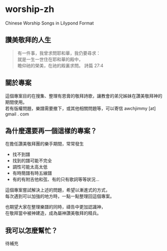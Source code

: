 # worship-zh
Chinese Worship Songs in Lilypond Format

## 讚美敬拜的人生

> 有一件事，我曾求問耶和華，我仍要尋求：  
> 就是一生一世住在耶和華的殿中，  
> 瞻仰祂的榮美，在祂的殿裏求問。 詩篇 27:4

## 關於專案

這個專案目的在搜集、整理有恩膏的敬拜詩歌，讓教會的弟兄姊妹在讚美敬拜神的期間使用。  
若有版權問題，樂譜需要撤下，或其他相關問題等，可以寄信 awchjimmy [at] gmail . com  

## 為什麼還要再一個這樣的專案？

在擔任讚美敬拜團的樂手期間，常常發生
* 找不到譜
* 找到的譜可能不完全
* 調性可能太高太低
* 有時簡譜有時五線譜
* 有的有附吉他和弦、有的只有歌詞等等狀況...  

這個專案嘗試解決上述的問題，希望以漸進式的方式，  
每次遇到可以加強的地方時，一點一點整理回這個專案。  

也期望大家在整理樂譜的同時，禱告中更加認識神，  
在敬拜當中被神建造，成為屬神讚美敬拜的精兵。  

## 我可以怎麼幫忙？

待補充
